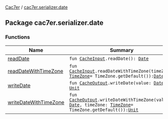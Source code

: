 [Cac7er](../index.md) / [cac7er.serializer.date](./index.md)

## Package cac7er.serializer.date

### Functions

| Name | Summary |
|---|---|
| [readDate](read-date.md) | `fun `[`CacheInput`](../cac7er.serializer/-cache-input.md)`.readDate(): `[`Date`](http://docs.oracle.com/javase/6/docs/api/java/util/Date.html) |
| [readDateWithTimeZone](read-date-with-time-zone.md) | `fun `[`CacheInput`](../cac7er.serializer/-cache-input.md)`.readDateWithTimeZone(timeZone: `[`TimeZone`](http://docs.oracle.com/javase/6/docs/api/java/util/TimeZone.html)` = TimeZone.getDefault()): `[`Date`](http://docs.oracle.com/javase/6/docs/api/java/util/Date.html) |
| [writeDate](write-date.md) | `fun `[`CacheOutput`](../cac7er.serializer/-cache-output.md)`.writeDate(value: `[`Date`](http://docs.oracle.com/javase/6/docs/api/java/util/Date.html)`): `[`Unit`](https://kotlinlang.org/api/latest/jvm/stdlib/kotlin/-unit/index.html) |
| [writeDateWithTimeZone](write-date-with-time-zone.md) | `fun `[`CacheOutput`](../cac7er.serializer/-cache-output.md)`.writeDateWithTimeZone(value: `[`Date`](http://docs.oracle.com/javase/6/docs/api/java/util/Date.html)`, timeZone: `[`TimeZone`](http://docs.oracle.com/javase/6/docs/api/java/util/TimeZone.html)` = TimeZone.getDefault()): `[`Unit`](https://kotlinlang.org/api/latest/jvm/stdlib/kotlin/-unit/index.html) |
